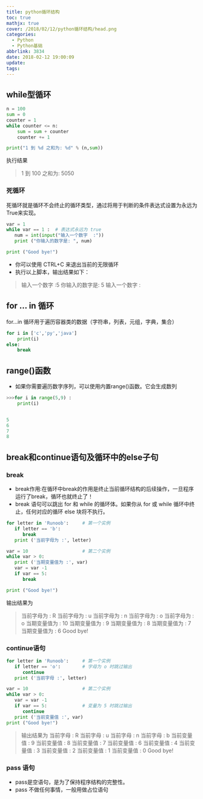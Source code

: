 ```yaml
---
title: python循环结构
toc: true
mathjx: true
cover: /2018/02/12/python循环结构/head.png
categories:
  - Python
  - Python基础
abbrlink: 3834
date: 2018-02-12 19:00:09
update:
tags:
---
```

## while型循环
~~~Python
n = 100
sum = 0
counter = 1
while counter <= n:
    sum = sum + counter
    counter += 1

print("1 到 %d 之和为: %d" % (n,sum))
~~~
执行结果
>1 到 100 之和为: 5050

### 死循环
死循环就是循环不会终止的循环类型，通过将用于判断的条件表达式设置为永远为True来实现。
~~~Python
var = 1
while var == 1 :  # 表达式永远为 true
   num = int(input("输入一个数字  :"))
   print ("你输入的数字是: ", num)

print ("Good bye!")
~~~
* 你可以使用 CTRL+C 来退出当前的无限循环
* 执行以上脚本，输出结果如下：
>输入一个数字  :5
你输入的数字是:  5
输入一个数字  :

## for ... in 循环
for...in 循环用于遍历容器类的数据（字符串，列表，元组，字典，集合）
~~~Python
for i in ['c','py','java']
    print(i)
else:
    break
~~~

## range()函数
* 如果你需要遍历数字序列，可以使用内置range()函数。它会生成数列
~~~Python
>>>for i in range(5,9) :
    print(i)


5
6
7
8
~~~

## break和continue语句及循环中的else子句
### break
* break作用:在循环中break的作用是终止当前循环结构的后续操作，一旦程序运行了break，循环也就终止了！
* break 语句可以跳出 for 和 while 的循环体。如果你从 for 或 while 循环中终止，任何对应的循环 else 块将不执行。

~~~Python
for letter in 'Runoob':     # 第一个实例
   if letter == 'b':
      break
   print ('当前字母为 :', letter)

var = 10                    # 第二个实例
while var > 0:              
   print ('当期变量值为 :', var)
   var = var -1
   if var == 5:
      break

print ("Good bye!")
~~~
输出结果为
>当前字母为 : R
当前字母为 : u
当前字母为 : n
当前字母为 : o
当前字母为 : o
当期变量值为 : 10
当期变量值为 : 9
当期变量值为 : 8
当期变量值为 : 7
当期变量值为 : 6
Good bye!

### continue语句
~~~Python
for letter in 'Runoob':     # 第一个实例
   if letter == 'o':        # 字母为 o 时跳过输出
      continue
   print ('当前字母 :', letter)

var = 10                    # 第二个实例
while var > 0:              
   var = var -1
   if var == 5:             # 变量为 5 时跳过输出
      continue
   print ('当前变量值 :', var)
print ("Good bye!")
~~~
>输出结果为
当前字母 : R
当前字母 : u
当前字母 : n
当前字母 : b
当前变量值 : 9
当前变量值 : 8
当前变量值 : 7
当前变量值 : 6
当前变量值 : 4
当前变量值 : 3
当前变量值 : 2
当前变量值 : 1
当前变量值 : 0
Good bye!

### pass 语句
* pass是空语句，是为了保持程序结构的完整性。
* pass 不做任何事情，一般用做占位语句
